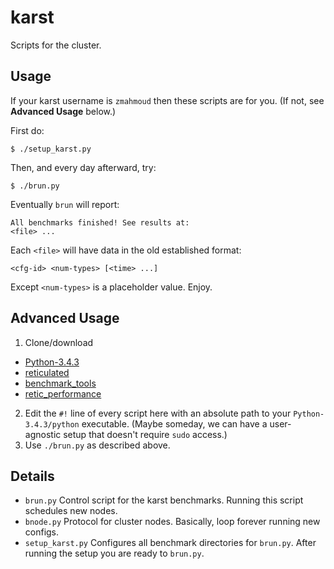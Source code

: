 karst
===

Scripts for the cluster.

Usage
---

If your karst username is `zmahmoud` then these scripts are for you.
(If not, see __Advanced Usage__ below.)

First do:
```
$ ./setup_karst.py
```

Then, and every day afterward, try:

```
$ ./brun.py
```

Eventually `brun` will report:

```
All benchmarks finished! See results at:
<file> ...
```

Each `<file>` will have data in the old established format:

```
<cfg-id> <num-types> [<time> ...]
```

Except `<num-types>` is a placeholder value.
Enjoy.


Advanced Usage
---

1. Clone/download
  - [Python-3.4.3](https://www.python.org/downloads/release/python-343/)
  - [reticulated](https://github.com/mvitousek/reticulated)
  - [benchmark_tools](https://github.com/migeed-z/benchmark_tools)
  - [retic_performance](https://github.com/migeed-z/retic_performance)
2. Edit the `#!` line of every script here with an absolute path to your
   `Python-3.4.3/python` executable.
   (Maybe someday, we can have a user-agnostic setup that doesn't require `sudo` access.)
3. Use `./brun.py` as described above.


Details
---

- `brun.py` Control script for the karst benchmarks.
   Running this script schedules new nodes.
- `bnode.py` Protocol for cluster nodes.
  Basically, loop forever running new configs.
- `setup_karst.py` Configures all benchmark directories for `brun.py`.
  After running the setup you are ready to `brun.py`.
